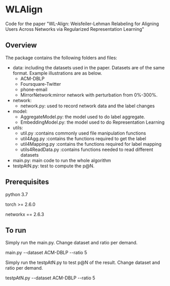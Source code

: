 # WLAlign
Code for the paper "WL-Align: Weisfeiler-Lehman Relabeling for Aligning Users Across Networks via Regularized Representation Learning"

## Overview
The package contains the following folders and files:
- data: including the datasets used in the paper. Datasets are of the same format. Example illustrations are as below.
	- ACM-DBLP
	- Foursquare-Twitter
	- phone-email
	- MirrorNetwork:mirror network with perturbation from 0%-300%.
- network: 
	- network.py: used to record network data and the label changes
- model:
	- AggregateModel.py: the model used to do label aggregate.
	- EmbeddingModel.py: the model used to do Representation Learning
- utils: 
	- util.py :contains commonly used file manipulation functions
	- util4Agg.py :contains the functions required to get the label
	- util4Mapping.py :contains the functions required for label mapping
	- utils4ReadData.py :contains functions needed to read different datasets
- main.py: main code to run the whole algorithm
- testpAtN.py: test to compute the p@N.

## Prerequisites

python 3.7

torch >= 2.6.0

networkx == 2.6.3

## To run

Simply run the main.py. Change dataset and ratio per demand.

main.py --dataset ACM-DBLP --ratio 5

Simply run the testpAtN.py to test p@N of the result. Change dataset and ratio per demand.

testpAtN.py --dataset ACM-DBLP --ratio 5

